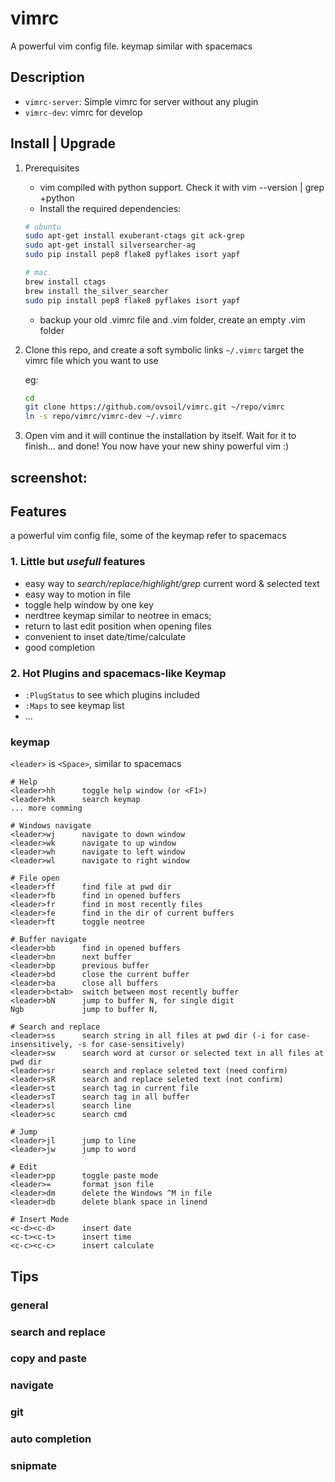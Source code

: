 # vimrc
A powerful vim config file.
keymap similar with spacemacs

## Description

* `vimrc-server`: Simple vimrc for server without any plugin
* `vimrc-dev`: vimrc for develop

## Install | Upgrade

1. Prerequisites

    * vim compiled with python support. Check it with vim --version | grep +python
    * Install the required dependencies:
    ```bash
    # ubuntu
    sudo apt-get install exuberant-ctags git ack-grep
    sudo apt-get install silversearcher-ag
    sudo pip install pep8 flake8 pyflakes isort yapf

    # mac
    brew install ctags
    brew install the_silver_searcher
    sudo pip install pep8 flake8 pyflakes isort yapf
    ```
    * backup your old .vimrc file and .vim folder, create an empty .vim folder

2. Clone this repo, and create a soft symbolic links `~/.vimrc` target the vimrc file which you want to use

    eg:

    ```bash
    cd
    git clone https://github.com/ovsoil/vimrc.git ~/repo/vimrc
    ln -s repo/vimrc/vimrc-dev ~/.vimrc
    ```
3. Open vim and it will continue the installation by itself. Wait for it to finish... and done! You now have your new shiny powerful vim :)


## screenshot:
## Features

a powerful vim config file, some of the keymap refer to spacemacs

### 1. Little but *usefull* features

* easy way to *search/replace/highlight/grep* current word & selected text
* easy way to motion in file
* toggle help window by one key
* nerdtree keymap similar to neotree in emacs;
* return to last edit position when opening files
* convenient to inset date/time/calculate
* good completion

### 2.  Hot Plugins and spacemacs-like Keymap

* `:PlugStatus` to see which plugins included
* `:Maps` to see keymap list
* ...


### keymap

`<leader>` is `<Space>`, similar to spacemacs

    # Help
    <leader>hh      toggle help window (or <F1>)
    <leader>hk      search keymap
    ... more comming

    # Windows navigate
    <leader>wj      navigate to down window
    <leader>wk      navigate to up window
    <leader>wh      navigate to left window
    <leader>wl      navigate to right window

    # File open
    <leader>ff      find file at pwd dir
    <leader>fb      find in opened buffers
    <leader>fr      find in most recently files
    <leader>fe      find in the dir of current buffers
    <leader>ft      toggle neotree

    # Buffer navigate
    <leader>bb      find in opened buffers
    <leader>bn      next buffer
    <leader>bp      previous buffer
    <leader>bd      close the current buffer
    <leader>ba      close all buffers
    <leader>b<tab>  switch between most recently buffer
    <leader>bN      jump to buffer N, for single digit
    Ngb             jump to buffer N, 

    # Search and replace
    <leader>ss      search string in all files at pwd dir (-i for case-insensitively, -s for case-sensitively)
    <leader>sw      search word at cursor or selected text in all files at pwd dir
    <leader>sr      search and replace seleted text (need confirm)
    <leader>sR      search and replace seleted text (not confirm)
    <leader>st      search tag in current file
    <leader>sT      search tag in all buffer
    <leader>sl      search line
    <leader>sc      search cmd

    # Jump
    <leader>jl      jump to line
    <leader>jw      jump to word

    # Edit
    <leader>pp      toggle paste mode
    <leader>=       format json file
    <leader>dm      delete the Windows ^M in file
    <leader>db      delete blank space in linend

    # Insert Mode
    <c-d><c-d>      insert date
    <c-t><c-t>      insert time
    <c-c><c-c>      insert calculate

## Tips

### general

### search and replace

### copy and paste

### navigate

### git

### auto completion

### snipmate
